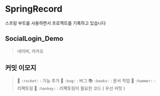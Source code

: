 # SpringRecord
스프링 부트를 사용하면서 프로젝트를 기록하고 있습니다

## SocialLogin_Demo
> 네이버, 카카오

## 커밋 이모지
>🚀 `:rocket:` : 기능 추가
> 🐛 `:bug:` : 버그
> 📚 `:books:` : 문서 작업
>🔨 `:hammer:` : 리팩토링
> 💩 `:hankey:` : 리팩토링이 필요한 코드 ( 우선 커밋 )